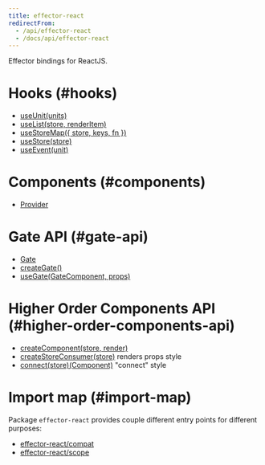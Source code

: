 ```yaml
---
title: effector-react
redirectFrom:
  - /api/effector-react
  - /docs/api/effector-react
---
```


Effector bindings for ReactJS.

# Hooks (#hooks)

- [useUnit(units)](/en/api/effector-react/useUnit)
- [useList(store, renderItem)](/en/api/effector-react/useList)
- [useStoreMap({ store, keys, fn })](/en/api/effector-react/useStoreMap)
- [useStore(store)](/en/api/effector-react/useStore)
- [useEvent(unit)](/en/api/effector-react/useEvent)

# Components (#components)

- [Provider](/en/api/effector-react/Provider)

# Gate API (#gate-api)

- [Gate](/en/api/effector-react/Gate)
- [createGate()](/en/api/effector-react/createGate)
- [useGate(GateComponent, props)](/en/api/effector-react/useGate)

# Higher Order Components API (#higher-order-components-api)

- [createComponent(store, render)](/en/api/effector-react/createComponent)
- [createStoreConsumer(store)](/en/api/effector-react/createStoreConsumer) renders props style
- [connect(store)(Component)](/en/api/effector-react/connect) "connect" style

# Import map (#import-map)

Package `effector-react` provides couple different entry points for different purposes:

- [effector-react/compat](/en/api/effector-react/module/compat)
- [effector-react/scope](/en/api/effector-react/module/scope)
